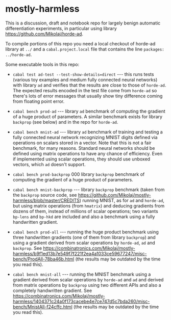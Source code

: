 # mostly-harmless
This is a discussion, draft and notebook repo for largely benign automatic differentiation experiments, in particular using library https://github.com/Mikolaj/horde-ad.

To compile portions of this repo you need a local checkout of horde-ad library at `../` and a `cabal.project.local` file that contains the line `packages: ../horde-ad`.

Some executable tools in this repo:

* `cabal test ad-test --test-show-details=direct` --- this runs tests (various toy examples and medium fully connected neural networks) with library `ad` and verifies that the results are close to those of `horde-ad`. The expected results encoded in the test file come from `horde-ad` so there's lots of error messages that usually show tiny difference coming from floating point error.

* `cabal bench prod-ad` --- library `ad` benchmark of computing the gradient of a huge product of parameters. A similar benchmark exists for library `backprop` (see below) and in the repo for `horde-ad`.

* `cabal bench mnist-ad` --- library `ad` benchmark of training and testing a fully connected neural network recognizing MNIST digits defined via operations on scalars stored in a vector. Note that this is not a fair benchmark, for many reasons. Standard neural networks should be defined using matrix operations to have any chance of efficiency. Even if implemented using scalar operations, they should use unboxed vectors, which `ad` doesn't support.

* `cabal bench prod-backprop` 000 library `backprop` benchmark of computing the gradient of a huge product of parameters.

* `cabal bench mnist-backprop` --- library `backprop` benchmark (taken from the `backprop` source code, see https://github.com/Mikolaj/mostly-harmless/blob/master/CREDITS) running MNIST, as for `ad` and `horde-ad`, but using matrix operations (from `hmatrix`) and deducing gradients from dozens of them, instead of millions of scalar operations; two variants `bp-lens` and `bp-hkd` are included and also a benchmark  using a fully handwritten gradient.

* `cabal bench prod-all` --- running the huge product benchmark using three handwritten gradients (one of them from library `backprop`) and using a gradient derived from scalar operations by `horde-ad`, `ad` and `backprop`. See https://combinatronics.com/Mikolaj/mostly-harmless/b9f1ed13b7e549f7f221f2ea4a1033ce59677247/misc-bench/ProdAll-78ba46b.html (the results may be outdated by the time you read this).

* `cabal bench mnist-all` --- running the MNIST benchmark using a gradient derived from scalar operations by `horde-ad` and `ad` and derived from matrix operations by `backprop` using two different APIs and also a completely handwritten gradient. See https://combinatronics.com/Mikolaj/mostly-harmless/1404371c24a0f173cacebe4e7ce747d5c7bda260/misc-bench/MnistAll-f24cffc.html (the results may be outdated by the time you read this).
